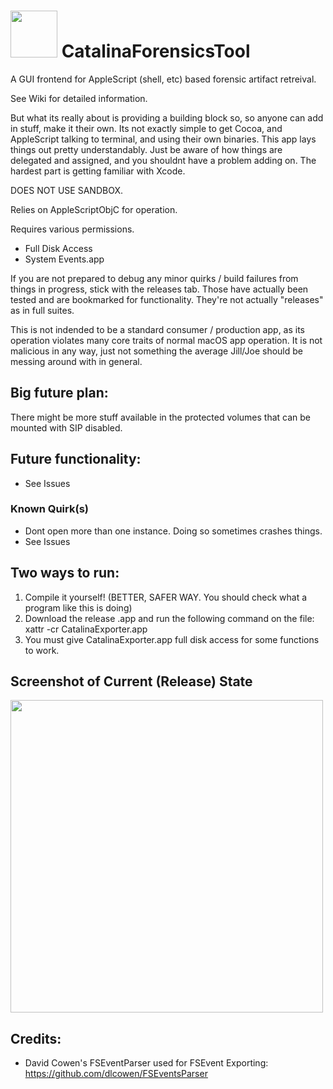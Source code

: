 # <img src="https://i.imgur.com/cGllffv.png" width="75" height="75" /> CatalinaForensicsTool 
A GUI frontend for AppleScript (shell, etc) based forensic artifact retreival. 

See Wiki for detailed information. 

But what its really about is providing a building block so, so anyone can add in stuff, make it their own. Its not exactly simple to get Cocoa, and AppleScript talking to terminal, and using their own binaries. This app lays things out pretty understandably. Just be aware of how things are delegated and assigned, and you shouldnt have a problem adding on. The hardest part is getting familiar with Xcode. 

DOES NOT USE SANDBOX. 

Relies on AppleScriptObjC for operation. 

Requires various permissions.
* Full Disk Access
* System Events.app

If you are not prepared to debug any minor quirks / build failures from things in progress, stick with the releases tab. Those have actually been tested and are bookmarked for functionality. They're not actually "releases" as in full suites. 

This is not indended to be a standard consumer / production app, as its operation violates many core traits of normal macOS app operation. It is not malicious in any way, just not something the average Jill/Joe should be messing around with in general. 

## Big future plan:
There might be more stuff available in the protected volumes that can be mounted with SIP disabled. 

## Future functionality:
* See Issues


### Known Quirk(s)
* Dont open more than one instance. Doing so sometimes crashes things.  
* See Issues


## Two ways to run:
1. Compile it yourself! (BETTER, SAFER WAY. You should check what a program like this is doing)
2. Download the release .app and run the following command on the file:
xattr -cr CatalinaExporter.app
3. You must give CatalinaExporter.app full disk access for some functions to work. 

## Screenshot of Current (Release) State
<img src="https://i.imgur.com/vWfg3XB.png" width="500" />


## Credits:
* David Cowen's FSEventParser used for FSEvent Exporting: https://github.com/dlcowen/FSEventsParser <br>
